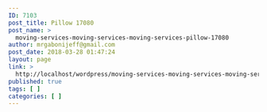 ```yaml
---
ID: 7103
post_title: Pillow 17080
post_name: >
  moving-services-moving-services-moving-services-pillow-17080
author: mrgabonijeff@gmail.com
post_date: 2018-03-28 01:47:24
layout: page
link: >
  http://localhost/wordpress/moving-services-moving-services-moving-services-pillow-17080/
published: true
tags: [ ]
categories: [ ]
---
```

